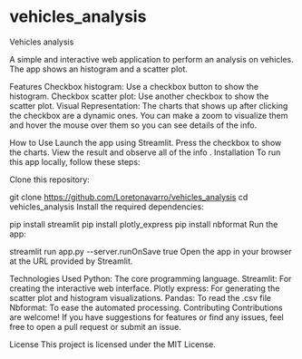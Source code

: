 # vehicles_analysis
Vehicles analysis

A simple and interactive web application to perform an analysis on vehicles. The app shows an histogram and a scatter plot.

Features
Checkbox histogram: Use a checkbox button to show the histogram.
Checkbox scatter plot: Use another checkbox to show the scatter plot.
Visual Representation: The charts that shows up after clicking the checkbox are a dynamic ones. You can make a zoom to visualize them and hover the mouse over them so you can see details of the info. 

How to Use
Launch the app using Streamlit.
Press the checkbox to show the charts.
View the result and observe all of the info
.
Installation
To run this app locally, follow these steps:

Clone this repository:

git clone https://github.com/Loretonavarro/vehicles_analysis
cd vehicles_analysis
Install the required dependencies:

pip install streamlit
pip install plotly_express
pip install nbformat
Run the app:

streamlit run app.py --server.runOnSave true
Open the app in your browser at the URL provided by Streamlit.

Technologies Used
Python: The core programming language.
Streamlit: For creating the interactive web interface.
Plotly express: For generating the scatter plot and histogram visualizations.
Pandas: To read the .csv file
Nbformat: To ease the automated processing.
Contributing
Contributions are welcome! If you have suggestions for features or find any issues, feel free to open a pull request or submit an issue.

License
This project is licensed under the MIT License.